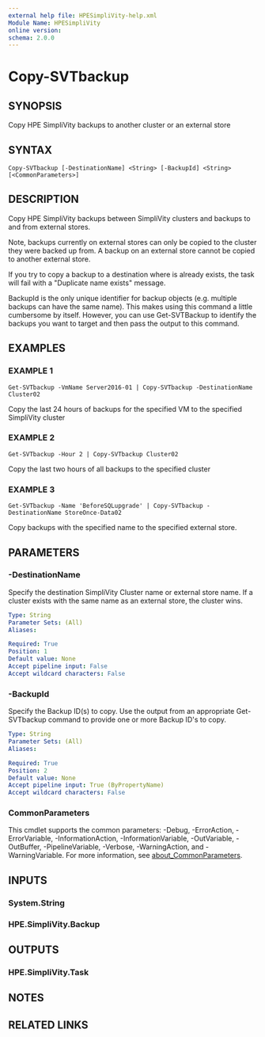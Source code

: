 ```yaml
---
external help file: HPESimpliVity-help.xml
Module Name: HPESimpliVity
online version:
schema: 2.0.0
---
```


# Copy-SVTbackup

## SYNOPSIS
Copy HPE SimpliVity backups to another cluster or an external store

## SYNTAX

```
Copy-SVTbackup [-DestinationName] <String> [-BackupId] <String> [<CommonParameters>]
```

## DESCRIPTION
Copy HPE SimpliVity backups between SimpliVity clusters and backups to and from external stores.

Note, backups currently on external stores can only be copied to the cluster they were backed 
up from.
A backup on an external store cannot be copied to another external store.

If you try to copy a backup to a destination where is already exists, the task will fail with a "Duplicate
name exists" message. 

BackupId is the only unique identifier for backup objects (e.g. multiple backups can have the same name). 
This makes using this command a little cumbersome by itself. However, you can use Get-SVTBackup to 
identify the backups you want to target and then pass the output to this command.

## EXAMPLES

### EXAMPLE 1
```
Get-SVTbackup -VmName Server2016-01 | Copy-SVTbackup -DestinationName Cluster02
```

Copy the last 24 hours of backups for the specified VM to the specified SimpliVity cluster

### EXAMPLE 2
```
Get-SVTbackup -Hour 2 | Copy-SVTbackup Cluster02
```

Copy the last two hours of all backups to the specified cluster

### EXAMPLE 3
```
Get-SVTbackup -Name 'BeforeSQLupgrade' | Copy-SVTbackup -DestinationName StoreOnce-Data02
```

Copy backups with the specified name to the specified external store.

## PARAMETERS

### -DestinationName
Specify the destination SimpliVity Cluster name or external store name.
If a cluster exists with the
same name as an external store, the cluster wins.

```yaml
Type: String
Parameter Sets: (All)
Aliases:

Required: True
Position: 1
Default value: None
Accept pipeline input: False
Accept wildcard characters: False
```

### -BackupId
Specify the Backup ID(s) to copy.
Use the output from an appropriate Get-SVTbackup command to provide
one or more Backup ID's to copy.

```yaml
Type: String
Parameter Sets: (All)
Aliases:

Required: True
Position: 2
Default value: None
Accept pipeline input: True (ByPropertyName)
Accept wildcard characters: False
```

### CommonParameters
This cmdlet supports the common parameters: -Debug, -ErrorAction, -ErrorVariable, -InformationAction, -InformationVariable, -OutVariable, -OutBuffer, -PipelineVariable, -Verbose, -WarningAction, and -WarningVariable. For more information, see [about_CommonParameters](http://go.microsoft.com/fwlink/?LinkID=113216).

## INPUTS

### System.String
### HPE.SimpliVity.Backup
## OUTPUTS

### HPE.SimpliVity.Task
## NOTES

## RELATED LINKS
